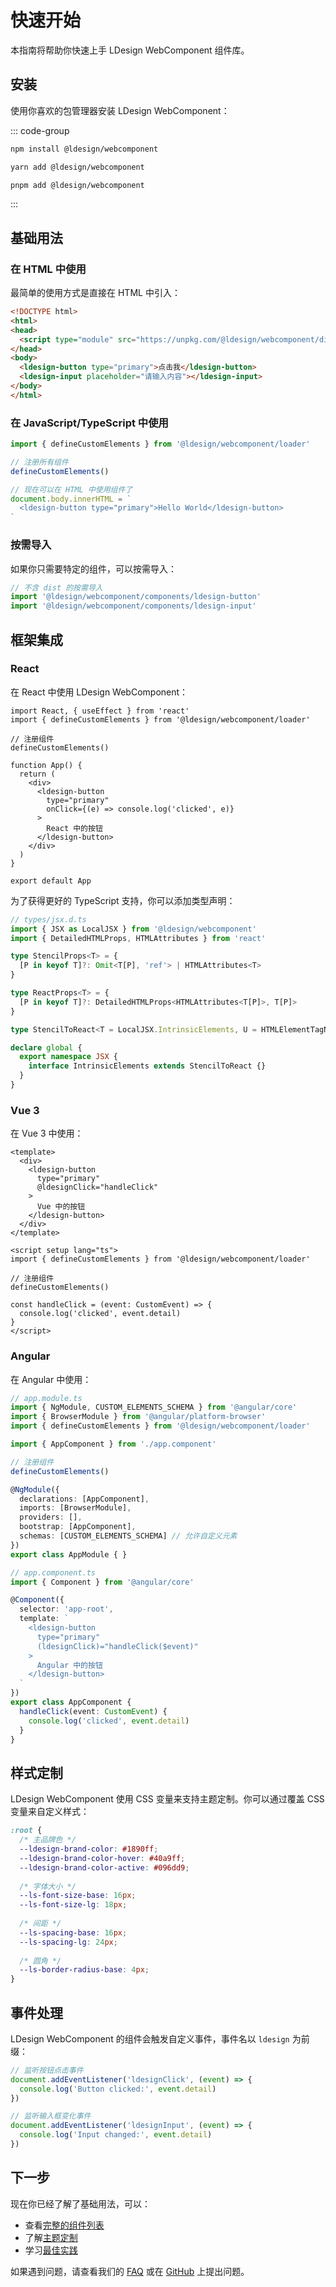 # 快速开始

本指南将帮助你快速上手 LDesign WebComponent 组件库。

## 安装

使用你喜欢的包管理器安装 LDesign WebComponent：

::: code-group

```bash [npm]
npm install @ldesign/webcomponent
```

```bash [yarn]
yarn add @ldesign/webcomponent
```

```bash [pnpm]
pnpm add @ldesign/webcomponent
```

:::

## 基础用法

### 在 HTML 中使用

最简单的使用方式是直接在 HTML 中引入：

```html
<!DOCTYPE html>
<html>
<head>
  <script type="module" src="https://unpkg.com/@ldesign/webcomponent/dist/ldesign-webcomponent/ldesign-webcomponent.esm.js"></script>
</head>
<body>
  <ldesign-button type="primary">点击我</ldesign-button>
  <ldesign-input placeholder="请输入内容"></ldesign-input>
</body>
</html>
```

### 在 JavaScript/TypeScript 中使用

```typescript
import { defineCustomElements } from '@ldesign/webcomponent/loader'

// 注册所有组件
defineCustomElements()

// 现在可以在 HTML 中使用组件了
document.body.innerHTML = `
  <ldesign-button type="primary">Hello World</ldesign-button>
`
```

### 按需导入

如果你只需要特定的组件，可以按需导入：

```typescript
// 不含 dist 的按需导入
import '@ldesign/webcomponent/components/ldesign-button'
import '@ldesign/webcomponent/components/ldesign-input'
```

## 框架集成

### React

在 React 中使用 LDesign WebComponent：

```tsx
import React, { useEffect } from 'react'
import { defineCustomElements } from '@ldesign/webcomponent/loader'

// 注册组件
defineCustomElements()

function App() {
  return (
    <div>
      <ldesign-button 
        type="primary" 
        onClick={(e) => console.log('clicked', e)}
      >
        React 中的按钮
      </ldesign-button>
    </div>
  )
}

export default App
```

为了获得更好的 TypeScript 支持，你可以添加类型声明：

```typescript
// types/jsx.d.ts
import { JSX as LocalJSX } from '@ldesign/webcomponent'
import { DetailedHTMLProps, HTMLAttributes } from 'react'

type StencilProps<T> = {
  [P in keyof T]?: Omit<T[P], 'ref'> | HTMLAttributes<T>
}

type ReactProps<T> = {
  [P in keyof T]?: DetailedHTMLProps<HTMLAttributes<T[P]>, T[P]>
}

type StencilToReact<T = LocalJSX.IntrinsicElements, U = HTMLElementTagNameMap> = StencilProps<T> & ReactProps<U>

declare global {
  export namespace JSX {
    interface IntrinsicElements extends StencilToReact {}
  }
}
```

### Vue 3

在 Vue 3 中使用：

```vue
<template>
  <div>
    <ldesign-button 
      type="primary" 
      @ldesignClick="handleClick"
    >
      Vue 中的按钮
    </ldesign-button>
  </div>
</template>

<script setup lang="ts">
import { defineCustomElements } from '@ldesign/webcomponent/loader'

// 注册组件
defineCustomElements()

const handleClick = (event: CustomEvent) => {
  console.log('clicked', event.detail)
}
</script>
```

### Angular

在 Angular 中使用：

```typescript
// app.module.ts
import { NgModule, CUSTOM_ELEMENTS_SCHEMA } from '@angular/core'
import { BrowserModule } from '@angular/platform-browser'
import { defineCustomElements } from '@ldesign/webcomponent/loader'

import { AppComponent } from './app.component'

// 注册组件
defineCustomElements()

@NgModule({
  declarations: [AppComponent],
  imports: [BrowserModule],
  providers: [],
  bootstrap: [AppComponent],
  schemas: [CUSTOM_ELEMENTS_SCHEMA] // 允许自定义元素
})
export class AppModule { }
```

```typescript
// app.component.ts
import { Component } from '@angular/core'

@Component({
  selector: 'app-root',
  template: `
    <ldesign-button 
      type="primary" 
      (ldesignClick)="handleClick($event)"
    >
      Angular 中的按钮
    </ldesign-button>
  `
})
export class AppComponent {
  handleClick(event: CustomEvent) {
    console.log('clicked', event.detail)
  }
}
```

## 样式定制

LDesign WebComponent 使用 CSS 变量来支持主题定制。你可以通过覆盖 CSS 变量来自定义样式：

```css
:root {
  /* 主品牌色 */
  --ldesign-brand-color: #1890ff;
  --ldesign-brand-color-hover: #40a9ff;
  --ldesign-brand-color-active: #096dd9;
  
  /* 字体大小 */
  --ls-font-size-base: 16px;
  --ls-font-size-lg: 18px;
  
  /* 间距 */
  --ls-spacing-base: 16px;
  --ls-spacing-lg: 24px;
  
  /* 圆角 */
  --ls-border-radius-base: 4px;
}
```

## 事件处理

LDesign WebComponent 的组件会触发自定义事件，事件名以 `ldesign` 为前缀：

```javascript
// 监听按钮点击事件
document.addEventListener('ldesignClick', (event) => {
  console.log('Button clicked:', event.detail)
})

// 监听输入框变化事件
document.addEventListener('ldesignInput', (event) => {
  console.log('Input changed:', event.detail)
})
```

## 下一步

现在你已经了解了基础用法，可以：

- 查看[完整的组件列表](/components/button)
- 了解[主题定制](/guide/theming)
- 学习[最佳实践](/guide/best-practices)

如果遇到问题，请查看我们的 [FAQ](/guide/faq) 或在 [GitHub](https://github.com/ldesign/webcomponent/issues) 上提出问题。
